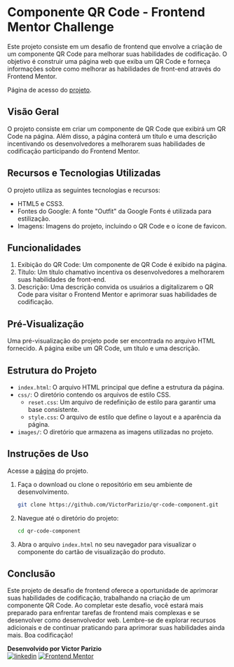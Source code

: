 # Componente QR Code - Frontend Mentor Challenge

Este projeto consiste em um desafio de frontend que envolve a criação de um componente QR Code para melhorar suas habilidades de codificação. O objetivo é construir uma página web que exiba um QR Code e forneça informações sobre como melhorar as habilidades de front-end através do Frontend Mentor.

Página de acesso do <a href="https://victorparizio.github.io/qr-code-component/" target="_blank">projeto</a>.

## Visão Geral

O projeto consiste em criar um componente de QR Code que exibirá um QR Code na página. Além disso, a página conterá um título e uma descrição incentivando os desenvolvedores a melhorarem suas habilidades de codificação participando do Frontend Mentor.

## Recursos e Tecnologias Utilizadas

O projeto utiliza as seguintes tecnologias e recursos:

- HTML5 e CSS3.
- Fontes do Google: A fonte "Outfit" da Google Fonts é utilizada para estilização.
- Imagens: Imagens do projeto, incluindo o QR Code e o ícone de favicon.

## Funcionalidades

1. Exibição do QR Code: Um componente de QR Code é exibido na página.
2. Título: Um título chamativo incentiva os desenvolvedores a melhorarem suas habilidades de front-end.
3. Descrição: Uma descrição convida os usuários a digitalizarem o QR Code para visitar o Frontend Mentor e aprimorar suas habilidades de codificação.

## Pré-Visualização

Uma pré-visualização do projeto pode ser encontrada no arquivo HTML fornecido. A página exibe um QR Code, um título e uma descrição.

## Estrutura do Projeto

- `index.html`: O arquivo HTML principal que define a estrutura da página.
- `css/`: O diretório contendo os arquivos de estilo CSS.
  - `reset.css`: Um arquivo de redefinição de estilo para garantir uma base consistente.
  - `style.css`: O arquivo de estilo que define o layout e a aparência da página.
- `images/`: O diretório que armazena as imagens utilizadas no projeto.

## Instruções de Uso

Acesse a [página](https://victorparizio.github.io/qr-code-component/) do projeto.

1. Faça o download ou clone o repositório em seu ambiente de desenvolvimento.

   ```bash
   git clone https://github.com/VictorParizio/qr-code-component.git
   
   ```

2. Navegue até o diretório do projeto:

   ```bash
   cd qr-code-component
   ```

3. Abra o arquivo `index.html` no seu navegador para visualizar o componente do cartão de visualização do produto.

## Conclusão

Este projeto de desafio de frontend oferece a oportunidade de aprimorar suas habilidades de codificação, trabalhando na criação de um componente QR Code. Ao completar este desafio, você estará mais preparado para enfrentar tarefas de frontend mais complexas e se desenvolver como desenvolvedor web. Lembre-se de explorar recursos adicionais e de continuar praticando para aprimorar suas habilidades ainda mais. Boa codificação!

**Desenvolvido por Victor Parizio**
<br>
[![linkedin](https://img.shields.io/badge/linkedin-0A66C2?style=for-the-badge&logo=linkedin&logoColor=white)](https://www.linkedin.com/in/victorpariziobackend/)
[![Frontend Mentor](https://img.shields.io/badge/frontend-mentor-0A66C2?style=for-the-badge&logo=frontend-mentor&logoColor=white)](https://www.frontendmentor.io/profile/VictorParizio)

